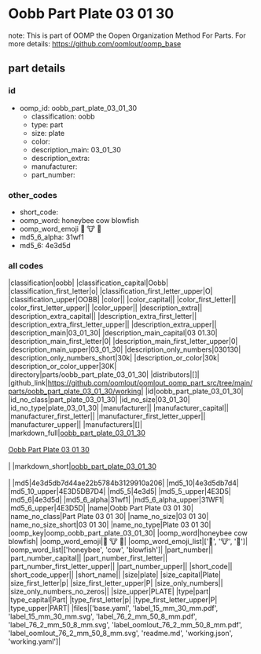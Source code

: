 # Oobb Part Plate 03 01 30  

note: This is part of OOMP the Oopen Organization Method For Parts. For more details: https://github.com/oomlout/oomp_base

##  part details





### id
* oomp_id: oobb_part_plate_03_01_30
  * classification: oobb
  * type: part
  * size: plate
  * color: 
  * description_main: 03_01_30
  * description_extra: 
  * manufacturer: 
  * part_number: 

### other_codes
* short_code: 
* oomp_word: honeybee cow blowfish
* oomp_word_emoji :honeybee: :cow: :blowfish:
* md5_6_alpha: 31wf1
* md5_6: 4e3d5d

### all codes 
|classification|oobb|
|classification_capital|Oobb|
|classification_first_letter|o|
|classification_first_letter_upper|O|
|classification_upper|OOBB|
|color||
|color_capital||
|color_first_letter||
|color_first_letter_upper||
|color_upper||
|description_extra||
|description_extra_capital||
|description_extra_first_letter||
|description_extra_first_letter_upper||
|description_extra_upper||
|description_main|03_01_30|
|description_main_capital|03 01.30|
|description_main_first_letter|0|
|description_main_first_letter_upper|0|
|description_main_upper|03_01_30|
|description_only_numbers|030130|
|description_only_numbers_short|30k|
|description_or_color|30k|
|description_or_color_upper|30K|
|directory|parts/oobb_part_plate_03_01_30|
|distributors|[]|
|github_link|https://github.com/oomlout/oomlout_oomp_part_src/tree/main/parts/oobb_part_plate_03_01_30/working|
|id|oobb_part_plate_03_01_30|
|id_no_class|part_plate_03_01_30|
|id_no_size|03_01_30|
|id_no_type|plate_03_01_30|
|manufacturer||
|manufacturer_capital||
|manufacturer_first_letter||
|manufacturer_first_letter_upper||
|manufacturer_upper||
|manufacturers|[]|
|markdown_full|[oobb_part_plate_03_01_30](https://github.com/oomlout/oomlout_oomp_part_src/tree/main/parts/oobb_part_plate_03_01_30/working)<br>[](https://github.com/oomlout/oomlout_oomp_part_src/tree/main/parts/oobb_part_plate_03_01_30/working)<br>[Oobb Part Plate 03 01 30](https://github.com/oomlout/oomlout_oomp_part_src/tree/main/parts/oobb_part_plate_03_01_30/working)<br><br>|
|markdown_short|[oobb_part_plate_03_01_30](https://github.com/oomlout/oomlout_oomp_part_src/tree/main/parts/oobb_part_plate_03_01_30/working)<br><br>|
|md5|4e3d5db7d44ae22b5784b3129910a206|
|md5_10|4e3d5db7d4|
|md5_10_upper|4E3D5DB7D4|
|md5_5|4e3d5|
|md5_5_upper|4E3D5|
|md5_6|4e3d5d|
|md5_6_alpha|31wf1|
|md5_6_alpha_upper|31WF1|
|md5_6_upper|4E3D5D|
|name|Oobb Part Plate 03 01 30|
|name_no_class|Part Plate 03 01 30|
|name_no_size|03 01 30|
|name_no_size_short|03 01 30|
|name_no_type|Plate 03 01 30|
|oomp_key|oomp_oobb_part_plate_03_01_30|
|oomp_word|honeybee cow blowfish|
|oomp_word_emoji|:honeybee: :cow: :blowfish:|
|oomp_word_emoji_list|[':honeybee:', ':cow:', ':blowfish:']|
|oomp_word_list|['honeybee', 'cow', 'blowfish']|
|part_number||
|part_number_capital||
|part_number_first_letter||
|part_number_first_letter_upper||
|part_number_upper||
|short_code||
|short_code_upper||
|short_name||
|size|plate|
|size_capital|Plate|
|size_first_letter|p|
|size_first_letter_upper|P|
|size_only_numbers||
|size_only_numbers_no_zeros||
|size_upper|PLATE|
|type|part|
|type_capital|Part|
|type_first_letter|p|
|type_first_letter_upper|P|
|type_upper|PART|
|files|['base.yaml', 'label_15_mm_30_mm.pdf', 'label_15_mm_30_mm.svg', 'label_76_2_mm_50_8_mm.pdf', 'label_76_2_mm_50_8_mm.svg', 'label_oomlout_76_2_mm_50_8_mm.pdf', 'label_oomlout_76_2_mm_50_8_mm.svg', 'readme.md', 'working.json', 'working.yaml']|
